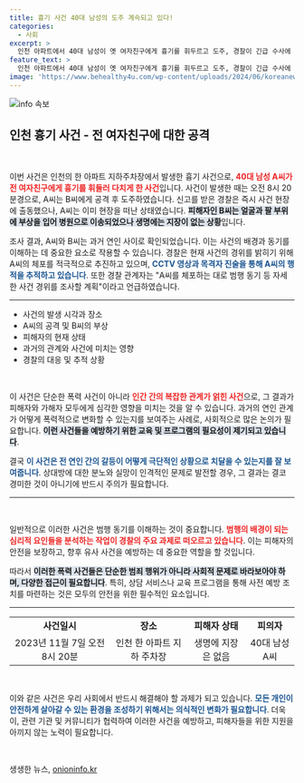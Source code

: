 ```yaml
---
title: 흉기 사건 40대 남성의 도주 계속되고 있다!
categories:
  - 사회
excerpt: >
  인천 아파트에서 40대 남성이 옛 여자친구에게 흉기를 휘두르고 도주, 경찰이 긴급 수사에 나섰다. 피해자는 다쳤지만 생명은 안전, 범행 동기가 궁금증을 자아낸다.
feature_text: >
  인천 아파트에서 40대 남성이 옛 여자친구에게 흉기를 휘두르고 도주, 경찰이 긴급 수사에 나섰다. 피해자는 다쳤지만 생명은 안전, 범행 동기가 궁금증을 자아낸다.
image: 'https://www.behealthy4u.com/wp-content/uploads/2024/06/koreanews.jpg'
---
```


<p><img src="https://www.behealthy4u.com/wp-content/uploads/2024/06/koreanews.jpg" alt="info 속보" /></p>

<h2 data-ke-size="size26">인천 흉기 사건 - 전 여자친구에 대한 공격</h2>

<p data-ke-size="size16">&nbsp;</p>

<p>이번 사건은 인천의 한 아파트 지하주차장에서 발생한 흉기 사건으로, <b><span style="color: #ee2323;">40대 남성 A씨가 전 여자친구에게 흉기를 휘둘러 다치게 한 사건</span></b>입니다. 사건이 발생한 때는 오전 8시 20분경으로, A씨는 B씨에게 공격 후 도주하였습니다. 신고를 받은 경찰은 즉시 사건 현장에 출동했으나, A씨는 이미 현장을 떠난 상태였습니다. <b><span style="background-color: #21538527;">피해자인 B씨는 얼굴과 팔 부위에 부상을 입어 병원으로 이송되었으나 생명에는 지장이 없는 상황</span></b>입니다. </p>

<p>조사 결과, A씨와 B씨는 과거 연인 사이로 확인되었습니다. 이는 사건의 배경과 동기를 이해하는 데 중요한 요소로 작용할 수 있습니다. 경찰은 현재 사건의 경위를 밝히기 위해 A씨의 체포를 적극적으로 추진하고 있으며, <b><span style="color: #1a5490;">CCTV 영상과 목격자 진술을 통해 A씨의 행적을 추적하고 있습니다</span></b>. 또한 경찰 관계자는 "A씨를 체포하는 대로 범행 동기 등 자세한 사건 경위를 조사할 계획"이라고 언급하였습니다. </p>

<hr>

<ul>
<li>사건의 발생 시각과 장소</li>
<li>A씨의 공격 및 B씨의 부상</li>
<li>피해자의 현재 상태</li>
<li>과거의 관계와 사건에 미치는 영향</li>
<li>경찰의 대응 및 추적 상황</li>
</ul>

<p data-ke-size="size16">&nbsp;</p>

<p>이 사건은 단순한 폭력 사건이 아니라 <b><span style="color: #ee2323;">인간 간의 복잡한 관계가 얽힌 사건</span></b>으로, 그 결과가 피해자와 가해자 모두에게 심각한 영향을 미치는 것을 알 수 있습니다. 과거의 연인 관계가 어떻게 폭력적으로 변화할 수 있는지를 보여주는 사례로, 사회적으로 많은 논의가 필요합니다. <b><span style="background-color: #21538527;">이런 사건들을 예방하기 위한 교육 및 프로그램의 필요성이 제기되고 있습니다</span></b>. </p>

<p>결국 <b><span style="color: #1a5490;">이 사건은 전 연인 간의 갈등이 어떻게 극단적인 상황으로 치달을 수 있는지를 잘 보여줍니다</span></b>. 상대방에 대한 분노와 실망이 인격적인 문제로 발전할 경우, 그 결과는 결코 경미한 것이 아니기에 반드시 주의가 필요합니다. </p>

<hr>

<p data-ke-size="size16">&nbsp;</p>

<p>일반적으로 이러한 사건은 범행 동기를 이해하는 것이 중요합니다. <b><span style="color: #ee2323;">범행의 배경이 되는 심리적 요인들을 분석하는 작업이 경찰의 주요 과제로 떠오르고 있습니다</span></b>. 이는 피해자의 안전을 보장하고, 향후 유사 사건을 예방하는 데 중요한 역할을 할 것입니다. </p>

<p>따라서 <b><span style="background-color: #21538527;">이러한 폭력 사건들은 단순한 범죄 행위가 아니라 사회적 문제로 바라보아야 하며, 다양한 접근이 필요합니다</span></b>. 특히, 상담 서비스나 교육 프로그램을 통해 사전 예방 조치를 마련하는 것은 모두의 안전을 위한 필수적인 요소입니다. </p>

<hr>

<table style="width: 100%; border-collapse: collapse;">
<tr>
<td style="text-align: center; height: 17px;"><b>사건일시</b></td>
<td style="text-align: center; height: 17px;"><b>장소</b></td>
<td style="text-align: center; height: 17px;"><b>피해자 상태</b></td>
<td style="text-align: center; height: 17px;"><b>피의자</b></td>
</tr>
<tr>
<td style="text-align: center; height: 17px;">2023년 11월 7일 오전 8시 20분</td>
<td style="text-align: center; height: 17px;">인천 한 아파트 지하 주차장</td>
<td style="text-align: center; height: 17px;">생명에 지장은 없음</td>
<td style="text-align: center; height: 17px;">40대 남성 A씨</td>
</tr>
</table>

<p data-ke-size="size16">&nbsp;</p>

<p>이와 같은 사건은 우리 사회에서 반드시 해결해야 할 과제가 되고 있습니다. <b><span style="color: #1a5490;">모든 개인이 안전하게 살아갈 수 있는 환경을 조성하기 위해서는 의식적인 변화가 필요합니다</span></b>. 더욱이, 관련 기관 및 커뮤니티가 협력하여 이러한 사건을 예방하고, 피해자들을 위한 지원을 아끼지 않는 노력이 필요합니다. </p>

<p data-ke-size="size16">&nbsp;</p>
생생한 뉴스, <a href="https://onioninfo.kr" rel="dofollow">onioninfo.kr</a>


